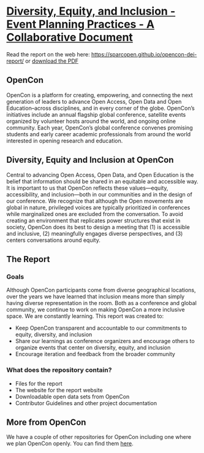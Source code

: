 # [Diversity, Equity, and Inclusion - Event Planning Practices - A Collaborative Document](https://sparcopen.github.io/opencon-dei-report/)

Read the report on the web here: https://sparcopen.github.io/opencon-dei-report/ or [download the PDF](https://sparcopen.org/wp-content/uploads/2017/07/Diversity-Equity-and-Inclusion-Report-July-10-V1-Release.pdf)

## OpenCon
OpenCon is a platform for creating, empowering, and connecting the next generation of leaders to advance Open Access, Open Data and Open Education–across disciplines, and in every corner of the globe. OpenCon’s initiatives include an annual flagship global conference, satellite events organized by volunteer hosts around the world, and ongoing online community.  Each year, OpenCon’s global conference  convenes promising students and early career academic professionals from around the world interested in opening research and education.

## Diversity, Equity and Inclusion at OpenCon

Central to advancing Open Access, Open Data, and Open Education is the belief that information should be shared in an equitable and accessible way.  It is important to us that OpenCon reflects these values—equity, accessibility, and inclusion—both in our communities and in the design of our conference.  We recognize that although the Open movements are global in nature, privileged voices are typically prioritized in conferences while marginalized ones are excluded from the conversation. To avoid creating an environment that replicates power structures that exist in society, OpenCon does its best to design a meeting that (1) is accessible and inclusive, (2) meaningfully engages diverse perspectives, and (3) centers conversations around equity.

## The Report

### Goals
Although OpenCon participants come from diverse geographical locations, over the years we have learned that inclusion means more than simply having diverse representation in the room. Both as a conference and global community, we continue to work on making OpenCon a more inclusive space. We are constantly learning. This report was created to:
- Keep OpenCon transparent and accountable to our commitments to equity, diversity, and inclusion
- Share our learnings as conference organizers and encourage others to organize events that center on diversity, equity, and inclusion
- Encourage iteration and feedback from the broader community

### What does the repository contain?  

* Files for the report
* The website for the report website
* Downloadable open data sets from OpenCon
* Contributor Guidelines and other project documentation

## More from OpenCon

We have a couple of other repositories for OpenCon including one where we plan OpenCon openly. You can find them [here](https://github.com/sparcopen/).
